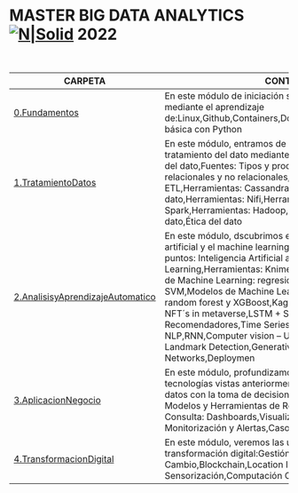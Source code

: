 # MASTER BIG DATA ANALYTICS  [![N|Solid](https://edem.eu/wp-content/plugins/edem-shortcodes/public/img/logo-Edem.png)](https://edem.eu)   2022

<br>

| CARPETA | CONTENIDO |
| ------ | ------ |
| [0.Fundamentos](0.Fundamentos/) |En este módulo de iniciación se asientan las bases del curso mediante el aprendizaje de:Linux,Github,Containers,Docker,Notebooks,Programación básica con Python|
| [1.TratamientoDatos](1.TratamientoDatos/) | En este módulo, entramos de lleno en el mundo del tratamiento del dato mediante los siguientes puntos: Origen del dato,Fuentes: Tipos y procesamiento,Bases de datos relacionales y no relacionales,Ingestión,SQL, ETL,Herramientas: Cassandra,Gobierno del dato,Herramientas: Nifi,Herramientas: Kafka,Herramientas: Spark,Herramientas: Hadoop,ELK,Streaming,Calidad del dato,Ética del dato   |
| [2.AnalisisyAprendizajeAutomatico](2.AnalisisyAprendizajeAutomatico/) |En este módulo, dscubrimos el mundo de la inteligencia artificial y el machine learning mediante los siguientues puntos: Inteligencia Artificial aplicada,Machine Learning,Herramientas: Knime,De Knime a Python,Modelos de Machine Learning: regresión lineal, logística y SVM,Modelos de Machine Learning: árboles de decisión, random forest y XGBoost,Kaggle master / Digital fashion & NFT´s in metaverse,LSTM + Sistemas Recomendadores,Time Series + RNN,Chatbots + NLP,RNN,Computer vision – Use cases,Segmentation + Landmark Detection,Generative Adversial Networks,Deploymen |
| [3.AplicacionNegocio](3.AplicacionNegocio/) |En este módulo, profundizamos en la aplicación de las tecnologías vistas anteriormente mediante:Integración de los datos con la toma de decisiones,Visualización y Consulta: Modelos y Herramientas de Reporting,Visualización y Consulta: Dashboards,Visualización y Consulta: Consulta, Monitorización y Alertas,Casos reales de aplicación|
| [4.TransformacionDigital](4.TransformacionDigital/) |En este módulo, veremos las últimas tenedencias en transformación digital:Gestión del Cambio,Blockchain,Location Intelligence,IoT Sensorización,Computación Cuántica |


<br>




